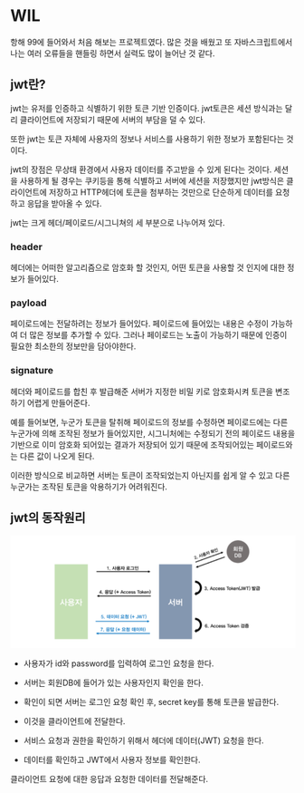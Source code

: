 # WIL

항해 99에 들어와서 처음 해보는 프로젝트였다. 많은 것을 배웠고 또 자바스크립트에서 나는 여러 오류들을 핸들링 하면서 실력도 많이 늘어난 것 같다.

## jwt란?

jwt는 유저를 인증하고 식별하기 위한 토큰 기반 인증이다. jwt토큰은 세션 방식과는 달리 클라이언트에 저장되기 때문에 서버의 부담을 덜 수 있다.

또한 jwt는 토큰 자체에 사용자의 정보나 서비스를 사용하기 위한 정보가 포함된다는 것이다. 

jwt의 장점은 무상태 환경에서 사용자 데이터를 주고받을 수 있게 된다는 것이다. 세션을 사용하게 될 경우는 쿠키등을 통해 식별하고 서버에 세션을 저장했지만 jwt방식은 클라이언트에 저장하고 HTTP헤더에 토큰을 첨부하는 것만으로 단순하게 데이터를 요청하고 응답을 받아올 수 있다.

jwt는 크게 헤더/페이로드/시그니쳐의 세 부분으로 나누어져 있다.

### header

헤더에는 어떠한 알고리즘으로 암호화 할 것인지, 어떤 토큰을 사용할 것 인지에 대한 정보가 들어있다.

### payload

페이로드에는 전달하려는 정보가 들어있다. 페이로드에 들어있는 내용은 수정이 가능하여 더 많은 정보를 추가할 수 있다. 그러나 페이로드는 노출이 가능하기 때문에 인증이 필요한 최소한의 정보만을 담아야한다.

### signature

헤더와 페이로드를 합친 후 발급해준 서버가 지정한 비밀 키로 암호화시켜 토큰을 변조하기 어렵게 만들어준다.

예를 들어보면, 누군가 토큰을 탈취해 페이로드의 정보를 수정하면 페이로드에는 다른 누군가에 의해 조작된 정보가 들어있지만, 시그니처에는 수정되기 전의 페이로드 내용을 기반으로 이미 암호화 되어있는 결과가 저장되어 있기 때문에 조작되어있는 페이로드와는 다른 값이 나오게 된다.

이러한 방식으로 비교하면 서버는 토큰이 조작되었는지 아닌지를 쉽게 알 수 있고 다른 누군가는 조작된 토큰을 악용하기가 어려워진다.

## jwt의 동작원리

![01](./2022_11_14~2022_11_20WIL/01.png)

- 사용자가 id와 password를 입력하여 로그인 요청을 한다.

- 서버는 회원DB에 들어가 있는 사용자인지 확인을 한다.

- 확인이 되면 서버는 로그인 요청 확인 후, secret key를 통해 토큰을 발급한다.

- 이것을 클라이언트에 전달한다.

- 서비스 요청과 권한을 확인하기 위해서 헤더에 데이터(JWT) 요청을 한다.

- 데이터를 확인하고 JWT에서 사용자 정보를 확인한다.

클라이언트 요청에 대한 응답과 요청한 데이터를 전달해준다.
